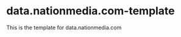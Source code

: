 data.nationmedia.com-template
=============================

This is the template for data.nationmedia.com